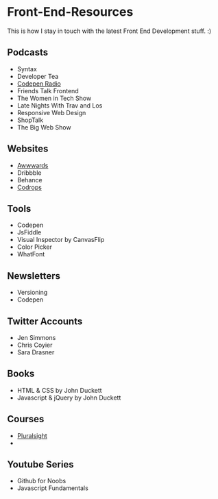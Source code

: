 # Front-End-Resources
This is how I stay in touch with the latest Front End Development stuff. :)

## Podcasts
* Syntax
* Developer Tea
* [Codepen Radio](https://blog.codepen.io/radio/)
* Friends Talk Frontend
* The Women in Tech Show
* Late Nights With Trav and Los
* Responsive Web Design 
* ShopTalk
* The Big Web Show

## Websites
* [Awwwards](https://www.awwwards.com/)
* Dribbble
* Behance
* [Codrops](https://tympanus.net/codrops/)

## Tools
* Codepen
* JsFiddle
* Visual Inspector by CanvasFlip
* Color Picker
* WhatFont

## Newsletters
* Versioning
* Codepen 

## Twitter Accounts
* Jen Simmons
* Chris Coyier
* Sara Drasner

## Books
* HTML & CSS by John Duckett
* Javascript & jQuery by John Duckett

## Courses
* [Pluralsight](https://www.pluralsight.com/)
* 

## Youtube Series
* Github for Noobs
* Javascript Fundamentals


